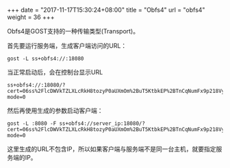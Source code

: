 +++
date = "2017-11-17T15:30:24+08:00"
title = "Obfs4"
url = "obfs4"
weight = 36
+++

Obfs4是GOST支持的一种传输类型(Transport)。

首先要运行服务端，生成客户端访问的URL：

```
gost -L ss+obfs4://:18080
```

当正常启动后，会在控制台显示URL

```
ss+obfs4://:18080/?cert=06ss%2FlcDWVkTZLXLcRkH8tozyP0aUXmOm%2BuT5KtbkEP%2BTnCqNumFx9p218Vy0WityAM0Kg&iat-mode=0
```

然后再使用生成的参数启动客户端：

```
gost -L :8080 -F ss+obfs4://server_ip:18080/?cert=06ss%2FlcDWVkTZLXLcRkH8tozyP0aUXmOm%2BuT5KtbkEP%2BTnCqNumFx9p218Vy0WityAM0Kg&iat-mode=0
```

这里生成的URL不包含IP，所以如果客户端与服务端不是同一台主机，就要指定服务端的IP。
